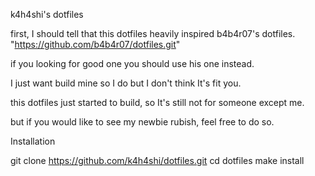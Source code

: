 k4h4shi's dotfiles

first, I should tell that this dotfiles heavily inspired b4b4r07's dotfiles.
"https://github.com/b4b4r07/dotfiles.git"

if you looking for good one you should use his one instead.

I just want build mine so I do but I don't think It's fit you.

this dotfiles just started to build, so It's still not for someone except me.

but if you would like to see my newbie rubish, feel free to do so.

Installation

git clone https://github.com/k4h4shi/dotfiles.git
cd dotfiles
make install
